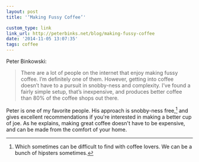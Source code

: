 ```yaml
---
layout: post
title: '‘Making Fussy Coffee’'

custom_type: link
link_url: http://peterbinks.net/blog/making-fussy-coffee
date: '2014-11-05 13:07:35'
tags: coffee
---
```

Peter Binkowski:

> There are a lot of people on the internet that enjoy making fussy coffee. I’m definitely one of them. However, getting into coffee doesn’t have to a pursuit in snobby-ness and complexity. I’ve found a fairly simple setup, that’s inexpensive, and produces better coffee than 80% of the coffee shops out there.

Peter is one of my favorite people. His approach is snobby-ness free,[^1] and gives excellent recommendations if you're interested in making a better cup of joe. As he explains, making great coffee doesn't have to be expensive, and can be made from the comfort of your home.

[^1]: Which sometimes can be difficult to find with coffee lovers. We can be a bunch of hipsters sometimes.
